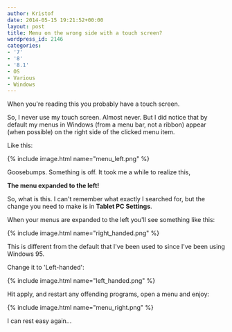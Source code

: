 ```yaml
---
author: Kristof
date: 2014-05-15 19:21:52+00:00
layout: post
title: Menu on the wrong side with a touch screen?
wordpress_id: 2146
categories:
- '7'
- '8'
- '8.1'
- OS
- Various
- Windows
---
```


When you're reading this you probably have a touch screen.

So, I never use my touch screen. Almost never. But I did notice that by default my menus in Windows (from a menu bar, not a ribbon) appear (when possible) on the right side of the clicked menu item.

Like this:

{% include image.html name="menu_left.png" %}

Goosebumps. Something is off. It took me a while to realize this,

**The menu expanded to the left!**

So, what is this. I can't remember what exactly I searched for, but the change you need to make is in **Tablet PC Settings**.

When your menus are expanded to the left you'll see something like this:

{% include image.html name="right_handed.png" %}

This is different from the default that I've been used to since I've been using Windows 95.

Change it to 'Left-handed':

{% include image.html name="left_handed.png" %}

Hit apply, and restart any offending programs, open a menu and enjoy:

{% include image.html name="menu_right.png" %}

I can rest easy again...
